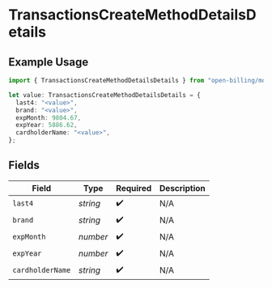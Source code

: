 # TransactionsCreateMethodDetailsDetails

## Example Usage

```typescript
import { TransactionsCreateMethodDetailsDetails } from "open-billing/models/operations";

let value: TransactionsCreateMethodDetailsDetails = {
  last4: "<value>",
  brand: "<value>",
  expMonth: 9804.67,
  expYear: 5886.62,
  cardholderName: "<value>",
};
```

## Fields

| Field              | Type               | Required           | Description        |
| ------------------ | ------------------ | ------------------ | ------------------ |
| `last4`            | *string*           | :heavy_check_mark: | N/A                |
| `brand`            | *string*           | :heavy_check_mark: | N/A                |
| `expMonth`         | *number*           | :heavy_check_mark: | N/A                |
| `expYear`          | *number*           | :heavy_check_mark: | N/A                |
| `cardholderName`   | *string*           | :heavy_check_mark: | N/A                |